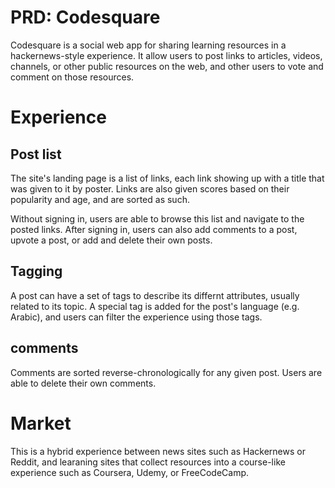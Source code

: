# PRD: Codesquare

Codesquare is a social web app for sharing learning resources in a hackernews-style experience. It allow users to post links to articles, videos, channels, or other public resources on the web, and other users to vote and comment on those resources.

# Experience

## Post list

The site's landing page is a list of links, each link showing up with a title that was given to it by poster. Links are also given scores based on their popularity and age, and are sorted as such.

Without signing in, users are able to browse this list and navigate to the posted links. After signing in, users can also add comments to a post, upvote a post, or add and delete their own posts.

## Tagging

A post can have a set of tags to describe its differnt attributes, usually related to its topic. A special tag is added for the post's language (e.g. Arabic), and users can filter the experience using those tags.

## comments

Comments are sorted reverse-chronologically for any given post. Users are able to delete their own comments.

# Market

This is a hybrid experience between news sites such as Hackernews or Reddit, and learaning sites that collect resources into a course-like experience such as Coursera, Udemy, or FreeCodeCamp.
